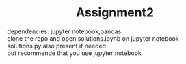 # <center>Assignment2</center>
dependencies: jupyter notebook,pandas </br>
clone the repo and open solutions.ipynb on jupyter notebook</br>
solutions.py also present if needed</br>
but recommende that you use jupyter notebook</br>

